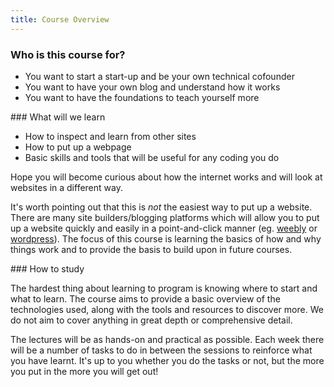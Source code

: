 ```yaml
---
title: Course Overview
---
```


### Who is this course for?

- You want to start a start-up and be your own technical cofounder
- You want to have your own blog and understand how it works
- You want to have the foundations to teach yourself more

### What will we learn

- How to inspect and learn from other sites
- How to put up a webpage
- Basic skills and tools that will be useful for any coding you do

Hope you will become curious about how the internet works and will look at websites in a different way.

It's worth pointing out that this is *not* the easiest way to put up a website. There are many site builders/blogging platforms which will allow you to put up a website quickly and easily in a point-and-click manner (eg. [weebly](http://www.weebly.com/) or [wordpress](http://wordpress.com/)). The focus of this course is learning the basics of how and why things work and to provide the basis to build upon in future courses.

### How to study

The hardest thing about learning to program is knowing where to start and what to learn. The course aims to provide a basic overview of the technologies used, along with the tools and resources to discover more. We do not aim to cover anything in great depth or comprehensive detail.

The lectures will be as hands-on and practical as possible. Each week there will be a number of tasks to do in between the sessions to reinforce what you have learnt. It's up to you whether you do the tasks or not, but the more you put in the more you will get out!